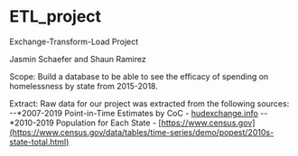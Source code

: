 # ETL_project
Exchange-Transform-Load Project

Jasmin Schaefer and Shaun Ramirez

Scope: Build a database to be able to see the efficacy of spending on homelessness by state from 2015-2018. 

Extract:
Raw data for our project was extracted from the following sources:
--*2007-2019 Point-in-Time Estimates by CoC - [hudexchange.info](https://www.hudexchange.info/resource/5948/2019-ahar-part-1-pit-estimates-of-homelessness-in-the-us/)
--*2010-2019 Population for Each State - [https://www.census.gov](https://www.census.gov/data/tables/time-series/demo/popest/2010s-state-total.html)

